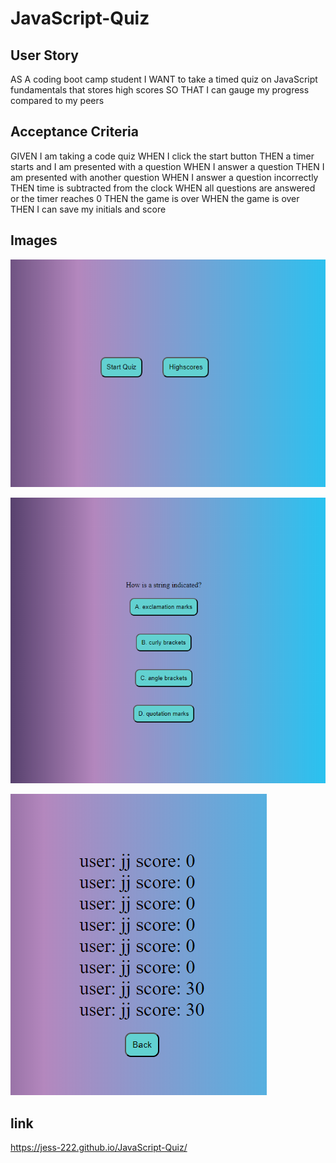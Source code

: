 # JavaScript-Quiz

## User Story

AS A coding boot camp student
I WANT to take a timed quiz on JavaScript fundamentals that stores high scores
SO THAT I can gauge my progress compared to my peers

## Acceptance Criteria

GIVEN I am taking a code quiz
WHEN I click the start button
THEN a timer starts and I am presented with a question
WHEN I answer a question
THEN I am presented with another question
WHEN I answer a question incorrectly
THEN time is subtracted from the clock
WHEN all questions are answered or the timer reaches 0
THEN the game is over
WHEN the game is over
THEN I can save my initials and score

## Images

![siteImg](./images/quiz%20landing%20page%20-%20Copy.png)

![siteImg](./images/quiz%20shot%20-%20Copy.png)

![siteImg](./images/scores%20page%20-%20Copy.png)


## link

https://jess-222.github.io/JavaScript-Quiz/


